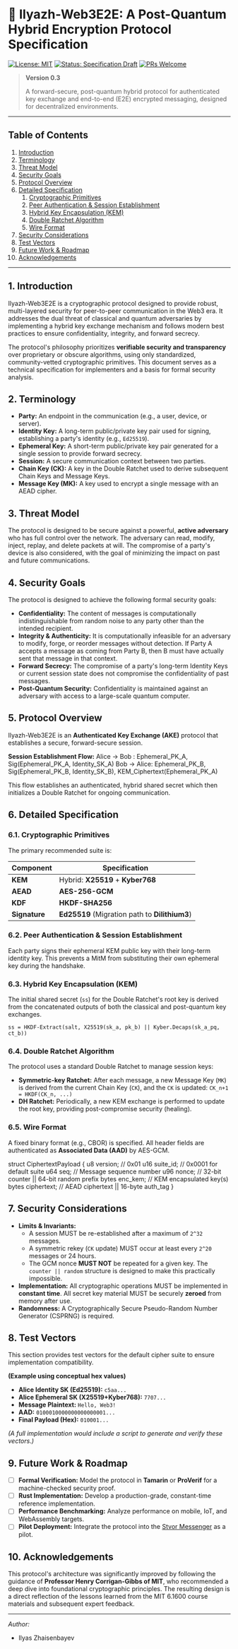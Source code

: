 # 🔐 Ilyazh-Web3E2E: A Post-Quantum Hybrid Encryption Protocol Specification

[![License: MIT](https://img.shields.io/badge/License-MIT-yellow.svg)](https://opensource.org/licenses/MIT)
[![Status: Specification Draft](https://img.shields.io/badge/status-draft-blue.svg)]()
[![PRs Welcome](https://img.shields.io/badge/PRs-welcome-brightgreen.svg)](CONTRIBUTING.md)

> **Version 0.3**
>
> A forward-secure, post-quantum hybrid protocol for authenticated key exchange and end-to-end (E2E) encrypted messaging, designed for decentralized environments.

---

## Table of Contents

1.  [Introduction](#1-introduction)
2.  [Terminology](#2-terminology)
3.  [Threat Model](#3-threat-model)
4.  [Security Goals](#4-security-goals)
5.  [Protocol Overview](#5-protocol-overview)
6.  [Detailed Specification](#6-detailed-specification)
    1.  [Cryptographic Primitives](#61-cryptographic-primitives)
    2.  [Peer Authentication & Session Establishment](#62-peer-authentication--session-establishment)
    3.  [Hybrid Key Encapsulation (KEM)](#63-hybrid-key-encapsulation-kem)
    4.  [Double Ratchet Algorithm](#64-double-ratchet-algorithm)
    5.  [Wire Format](#65-wire-format)
7.  [Security Considerations](#7-security-considerations)
8.  [Test Vectors](#8-test-vectors)
9.  [Future Work & Roadmap](#9-future-work--roadmap)
10. [Acknowledgements](#10-acknowledgements)

---

## 1. Introduction

Ilyazh-Web3E2E is a cryptographic protocol designed to provide robust, multi-layered security for peer-to-peer communication in the Web3 era. It addresses the dual threat of classical and quantum adversaries by implementing a hybrid key exchange mechanism and follows modern best practices to ensure confidentiality, integrity, and forward secrecy.

The protocol's philosophy prioritizes **verifiable security and transparency** over proprietary or obscure algorithms, using only standardized, community-vetted cryptographic primitives. This document serves as a technical specification for implementers and a basis for formal security analysis.

## 2. Terminology

-   **Party:** An endpoint in the communication (e.g., a user, device, or server).
-   **Identity Key:** A long-term public/private key pair used for signing, establishing a party's identity (e.g., `Ed25519`).
-   **Ephemeral Key:** A short-term public/private key pair generated for a single session to provide forward secrecy.
-   **Session:** A secure communication context between two parties.
-   **Chain Key (CK):** A key in the Double Ratchet used to derive subsequent Chain Keys and Message Keys.
-   **Message Key (MK):** A key used to encrypt a single message with an AEAD cipher.

## 3. Threat Model

The protocol is designed to be secure against a powerful, **active adversary** who has full control over the network. The adversary can read, modify, inject, replay, and delete packets at will. The compromise of a party's device is also considered, with the goal of minimizing the impact on past and future communications.

## 4. Security Goals

The protocol is designed to achieve the following formal security goals:

-   **Confidentiality:** The content of messages is computationally indistinguishable from random noise to any party other than the intended recipient.
-   **Integrity & Authenticity:** It is computationally infeasible for an adversary to modify, forge, or reorder messages without detection. If Party A accepts a message as coming from Party B, then B must have actually sent that message in that context.
-   **Forward Secrecy:** The compromise of a party's long-term Identity Keys or current session state does not compromise the confidentiality of past messages.
-   **Post-Quantum Security:** Confidentiality is maintained against an adversary with access to a large-scale quantum computer.

## 5. Protocol Overview

Ilyazh-Web3E2E is an **Authenticated Key Exchange (AKE)** protocol that establishes a secure, forward-secure session.

**Session Establishment Flow:**
Alice -> Bob : Ephemeral_PK_A, Sig(Ephemeral_PK_A, Identity_SK_A)
Bob   -> Alice: Ephemeral_PK_B, Sig(Ephemeral_PK_B, Identity_SK_B), KEM_Ciphertext(Ephemeral_PK_A)

This flow establishes an authenticated, hybrid shared secret which then initializes a Double Ratchet for ongoing communication.

## 6. Detailed Specification

### 6.1. Cryptographic Primitives

The primary recommended suite is:

| Component | Specification |
|---|---|
| **KEM** | Hybrid: **X25519** + **Kyber768** |
| **AEAD** | **AES-256-GCM** |
| **KDF** | **HKDF-SHA256** |
| **Signature** | **Ed25519** (Migration path to **Dilithium3**) |

### 6.2. Peer Authentication & Session Establishment

Each party signs their ephemeral KEM public key with their long-term identity key. This prevents a MitM from substituting their own ephemeral key during the handshake.

### 6.3. Hybrid Key Encapsulation (KEM)

The initial shared secret (`ss`) for the Double Ratchet's root key is derived from the concatenated outputs of both the classical and post-quantum key exchanges.

`ss = HKDF-Extract(salt, X25519(sk_a, pk_b) || Kyber.Decaps(sk_a_pq, ct_b))`

### 6.4. Double Ratchet Algorithm

The protocol uses a standard Double Ratchet to manage session keys:
-   **Symmetric-key Ratchet:** After each message, a new Message Key (`MK`) is derived from the current Chain Key (`CK`), and the `CK` is updated: `CK_n+1 = HKDF(CK_n, ...)`
-   **DH Ratchet:** Periodically, a new KEM exchange is performed to update the root key, providing post-compromise security (healing).

### 6.5. Wire Format

A fixed binary format (e.g., CBOR) is specified. All header fields are authenticated as **Associated Data (AAD)** by AES-GCM.

struct CiphertextPayload {
u8  version;         // 0x01
u16 suite_id;        // 0x0001 for default suite
u64 seq;             // Message sequence number
u96 nonce;           // 32-bit counter || 64-bit random prefix
bytes enc_kem;       // KEM encapsulated key(s)
bytes ciphertext;    // AEAD ciphertext || 16-byte auth_tag
}


## 7. Security Considerations

-   **Limits & Invariants:**
    -   A session MUST be re-established after a maximum of `2^32` messages.
    -   A symmetric rekey (`CK` update) MUST occur at least every `2^20` messages or 24 hours.
    -   The GCM nonce **MUST NOT** be repeated for a given key. The `counter || random` structure is designed to make this practically impossible.
-   **Implementation:** All cryptographic operations MUST be implemented in **constant time**. All secret key material MUST be securely **zeroed** from memory after use.
-   **Randomness:** A Cryptographically Secure Pseudo-Random Number Generator (CSPRNG) is required.

## 8. Test Vectors

This section provides test vectors for the default cipher suite to ensure implementation compatibility.

**(Example using conceptual hex values)**
-   **Alice Identity SK (Ed25519):** `c5aa...`
-   **Alice Ephemeral SK (X25519+Kyber768):** `7707...`
-   **Message Plaintext:** `Hello, Web3!`
-   **AAD:** `0100010000000000000001...`
-   **Final Payload (Hex):** `010001...`

*(A full implementation would include a script to generate and verify these vectors.)*

## 9. Future Work & Roadmap

-   [ ] **Formal Verification:** Model the protocol in **Tamarin** or **ProVerif** for a machine-checked security proof.
-   [ ] **Rust Implementation:** Develop a production-grade, constant-time reference implementation.
-   [ ] **Performance Benchmarking:** Analyze performance on mobile, IoT, and WebAssembly targets.
-   [ ] **Pilot Deployment:** Integrate the protocol into the [Stvor Messenger](https://github.com/sapogeth/Stvor) as a pilot.

## 10. Acknowledgements

This protocol's architecture was significantly improved by following the guidance of **Professor Henry Corrigan-Gibbs of MIT**, who recommended a deep dive into foundational cryptographic principles. The resulting design is a direct reflection of the lessons learned from the MIT 6.1600 course materials and subsequent expert feedback.

---

*Author:*
- Ilyas Zhaisenbayev
